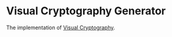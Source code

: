 # Visual Cryptography Generator
The implementation of [Visual Cryptography](https://link.springer.com/content/pdf/10.1007/bfb0053419.pdf).
